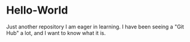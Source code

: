 # Hello-World
Just another repository
I am eager in learning. I have been seeing a "Git Hub" a lot, and I want to know what it is.
